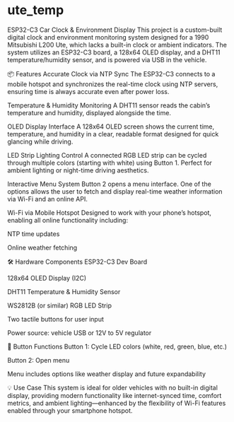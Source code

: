 # ute_temp


ESP32-C3 Car Clock & Environment Display
This project is a custom-built digital clock and environment monitoring system designed for a 1990 Mitsubishi L200 Ute, which lacks a built-in clock or ambient indicators. The system utilizes an ESP32-C3 board, a 128x64 OLED display, and a DHT11 temperature/humidity sensor, and is powered via USB in the vehicle.

📦 Features
Accurate Clock via NTP Sync
The ESP32-C3 connects to a mobile hotspot and synchronizes the real-time clock using NTP servers, ensuring time is always accurate even after power loss.

Temperature & Humidity Monitoring
A DHT11 sensor reads the cabin’s temperature and humidity, displayed alongside the time.

OLED Display Interface
A 128x64 OLED screen shows the current time, temperature, and humidity in a clear, readable format designed for quick glancing while driving.

LED Strip Lighting Control
A connected RGB LED strip can be cycled through multiple colors (starting with white) using Button 1. Perfect for ambient lighting or night-time driving aesthetics.

Interactive Menu System
Button 2 opens a menu interface. One of the options allows the user to fetch and display real-time weather information via Wi-Fi and an online API.

Wi-Fi via Mobile Hotspot
Designed to work with your phone’s hotspot, enabling all online functionality including:

NTP time updates

Online weather fetching

🛠️ Hardware Components
ESP32-C3 Dev Board

128x64 OLED Display (I2C)

DHT11 Temperature & Humidity Sensor

WS2812B (or similar) RGB LED Strip

Two tactile buttons for user input

Power source: vehicle USB or 12V to 5V regulator

🔘 Button Functions
Button 1: Cycle LED colors (white, red, green, blue, etc.)

Button 2: Open menu

Menu includes options like weather display and future expandability

💡 Use Case
This system is ideal for older vehicles with no built-in digital display, providing modern functionality like internet-synced time, comfort metrics, and ambient lighting—enhanced by the flexibility of Wi-Fi features enabled through your smartphone hotspot.